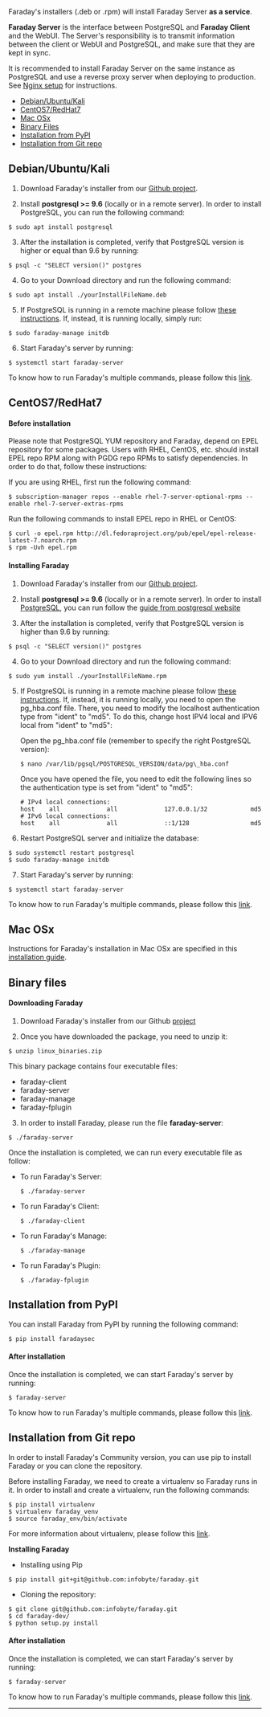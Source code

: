 Faraday's installers (.deb or .rpm) will install Faraday Server **as a service**.

**Faraday Server** is the interface between PostgreSQL and **Faraday Client** and the WebUI. The Server's responsibility is to transmit information between the client or WebUI and PostgreSQL, and make sure that they are kept in sync.

It is recommended to install Faraday Server on the same instance as PostgreSQL and use a reverse proxy server when deploying to production. See [Nginx setup](https://github.com/infobyte/faraday/wiki/NGINX-Setup) for instructions.


<a name="index"></a>
* [Debian/Ubuntu/Kali](#linux)
* [CentOS7/RedHat7](#centos/redhat)
* [Mac OSx](#macos)
* [Binary Files](#binary-files)
* [Installation from PyPI](#pypi)
* [Installation from Git repo](#git-repo)


<a name="linux"></a>
## Debian/Ubuntu/Kali
1. Download Faraday's installer from our [Github project](https://github.com/infobyte/faraday/releases).

2. Install **postgresql >= 9.6** (locally or in a remote server). In order to install PostgreSQL, you can run the following command:

`$ sudo apt install postgresql`


3. After the installation is completed, verify that PostgreSQL version is higher or equal than 9.6 by running:

`$ psql -c "SELECT version()" postgres`


4. Go to your Download directory and run the following command:

`$ sudo apt install ./yourInstallFileName.deb`


5. If PostgreSQL is running in a remote machine please follow [these instructions](https://github.com/infobyte/faraday/wiki/Remote-PostgreSQL-database-configuration). If, instead, it is running locally, simply run:

`$ sudo faraday-manage initdb`


6. Start Faraday's server by running:

`$ systemctl start faraday-server`


To know how to run Faraday's multiple commands, please follow this [link](https://github.com/infobyte/faraday/wiki/How-to-run-Faraday).


<a name="centos/redhat"></a>
## CentOS7/RedHat7

#### Before installation

Please note that PostgreSQL YUM repository and Faraday, depend on EPEL repository for some packages. Users with RHEL, CentOS, etc. should install EPEL repo RPM along with PGDG repo RPMs to satisfy dependencies. In order to do that, follow these instructions:

If you are using RHEL, first run the following command:
```
$ subscription-manager repos --enable rhel-7-server-optional-rpms --enable rhel-7-server-extras-rpms
```

Run the following commands to install EPEL repo in RHEL or CentOS:
```
$ curl -o epel.rpm http://dl.fedoraproject.org/pub/epel/epel-release-latest-7.noarch.rpm
$ rpm -Uvh epel.rpm
```

#### Installing Faraday

1. Download Faraday's installer from our [Github project](https://github.com/infobyte/faraday/releases).

2. Install **postgresql >= 9.6** (locally or in a remote server). In order to install [PostgreSQL](https://yum.postgresql.org/), you can run follow the [guide from postgresql website](https://www.postgresql.org/download/linux/redhat/)

3. After the installation is completed, verify that PostgreSQL version is higher than 9.6 by running:

`$ psql -c "SELECT version()" postgres`


4. Go to your Download directory and run the following command:

`$ sudo yum install ./yourInstallFileName.rpm`


5. If PostgreSQL is running in a remote machine please follow [these instructions](https://github.com/infobyte/faraday/wiki/Remote-PostgreSQL-database-configuration). If, instead, it is running locally, you need to open the pg\_hba.conf file. There, you need to modify the localhost authentication type from "ident" to "md5". To do this, change host IPV4 local and IPV6 local from "ident" to "md5":

    Open the pg\_hba.conf file (remember to specify the right PostgreSQL version):

    ```
    $ nano /var/lib/pgsql/POSTGRESQL_VERSION/data/pg\_hba.conf
    ```
    Once you have opened the file, you need to edit the following lines so the authentication type is set from "ident" to "md5":
    ```
    # IPv4 local connections:
    host    all             all             127.0.0.1/32            md5
    # IPv6 local connections:
    host    all             all             ::1/128                 md5
    ```
6. Restart PostgreSQL server and initialize the database:

```
$ sudo systemctl restart postgresql
$ sudo faraday-manage initdb
```

7. Start Faraday's server by running:

`$ systemctl start faraday-server`


To know how to run Faraday's multiple commands, please follow this [link](https://github.com/infobyte/faraday/wiki/How-to-run-Faraday).


<a name="macos"></a>
## Mac OSx

Instructions for Faraday's installation in Mac OSx are specified in this [installation guide](https://github.com/infobyte/faraday/wiki/Development-Installation-OSX).

<a name="binary-files"></a>
## Binary files

#### Downloading Faraday

1. Download Faraday's installer from our Github [project](https://github.com/infobyte/faraday/releases)

2. Once you have downloaded the package, you need to unzip it:

```
$ unzip linux_binaries.zip
```

This binary package contains four executable files:

* faraday-client
* faraday-server
* faraday-manage
* faraday-fplugin

3. In order to install Faraday, please run the file **faraday-server**:

```
$ ./faraday-server
```

Once the installation is completed, we can run every executable file as follow:

* To run Faraday's Server:

    ```
    $ ./faraday-server
    ```

* To run Faraday's Client:
    ```
    $ ./faraday-client
    ```

* To run Faraday's Manage:
    ```
    $ ./faraday-manage
    ```

* To run Faraday's Plugin:
    ```
    $ ./faraday-fplugin
    ```

<a name="pypi"></a>
## Installation from PyPI

You can install Faraday from PyPI by running the following command:

```
$ pip install faradaysec
```

#### After installation

Once the installation is completed, we can start Faraday's server by running: 

```
$ faraday-server
```

To know how to run Faraday's multiple commands, please follow this [link](https://github.com/infobyte/faraday/wiki/How-to-run-Faraday).

<a name="git-repo"></a>
## Installation from Git repo

In order to install Faraday's Community version, you can use pip to install Faraday or you can clone the repository.

Before installing Faraday, we need to create a virtualenv so Faraday runs in it. In order to install and create a virtualenv, run the following commands:

```
$ pip install virtualenv
$ virtualenv faraday_venv
$ source faraday_env/bin/activate
```

For more information about virtualenv, please follow this [link](https://virtualenv.pypa.io/en/latest/userguide/).

**Installing Faraday**

* Installing using Pip
```
$ pip install git+git@github.com:infobyte/faraday.git
```

* Cloning the repository:

```
$ git clone git@github.com:infobyte/faraday.git
$ cd faraday-dev/
$ python setup.py install
```

#### After installation

Once the installation is completed, we can start Faraday's server by running:

```
$ faraday-server
```

To know how to run Faraday's multiple commands, please follow this [link](https://github.com/infobyte/faraday/wiki/How-to-run-Faraday).

***
